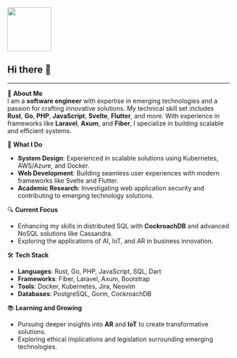 <img src="https://mir-s3-cdn-cf.behance.net/project_modules/disp/7df0bd42774743.57ee5f32bd76e.gif" width="100">

## Hi there 👋

<!--
**MarioHabor/MarioHabor** is a ✨ _special_ ✨ repository because its `README.md` (this file) appears on your GitHub profile.

Here are some ideas to get you started:

- 🔭 I’m currently working on ...
- 🌱 I’m currently learning ...
- 👯 I’m looking to collaborate on ...
- 🤔 I’m looking for help with ...
- 💬 Ask me about ...
- 📫 How to reach me: ...
- 😄 Pronouns: ...
- ⚡ Fun fact: ...
-->
---

🌟 **About Me**  
I am a **software engineer** with expertise in emerging technologies and a passion for crafting innovative solutions. My technical skill set includes **Rust**, **Go**, **PHP**, **JavaScript**, **Svelte**, **Flutter**, and more. With experience in frameworks like **Laravel**, **Axum**, and **Fiber**, I specialize in building scalable and efficient systems.

🚀 **What I Do**  
<!--
- **Blockchain Enthusiast**: Currently developing locally managed crypto wallets and exploring blockchain's potential in secure and user-centric applications.
-->
- **System Design**: Experienced in scalable solutions using Kubernetes, AWS/Azure, and Docker.  
- **Web Development**: Building seamless user experiences with modern frameworks like Svelte and Flutter.  
- **Academic Research**: Investigating web application security and contributing to emerging technology solutions.  

🔍 **Current Focus**  
<!--
- Developing a **Laravel-based account system** for managing local cryptocurrency wallets.
-->
- Enhancing my skills in distributed SQL with **CockroachDB** and advanced NoSQL solutions like Cassandra.  
- Exploring the applications of AI, IoT, and AR in business innovation.

🛠️ **Tech Stack**  
- **Languages**: Rust, Go, PHP, JavaScript, SQL, Dart  
- **Frameworks**: Fiber, Laravel, Axum, Bootstrap  
- **Tools**: Docker, Kubernetes, Jira, Neovim  
- **Databases**: PostgreSQL, Gorm, CockroachDB  

<!--
💡 **Highlighted Projects**  
1. **[Bitcoin Wallet Prototype](#)**  
   A locally managed wallet demonstrating the advantages of user-controlled Bitcoin storage.

2. **[Rust-Based Test Harness](#)**  
   Built for Merchjar to optimize data storage and retrieval with enhanced test coverage.

3. **[Svelte App for Routing](#)**  
   Created dynamic, user-friendly navigation with `svelte-routing` and Vite.
-->

📚 **Learning and Growing**  
- Pursuing deeper insights into **AR** and **IoT** to create transformative solutions.  
- Exploring ethical implications and legislation surrounding emerging technologies.  
<!--
📫 **Let's Connect**  
- **GitHub**: [Your GitHub Profile](#)  
- **LinkedIn**: [Your LinkedIn Profile](#)  
- **Website/Portfolio**: [Your Website](#)  

⚡ **Fun Fact**  
I thrive on combining technical expertise with creativity to solve complex problems and create a meaningful impact.
-->

